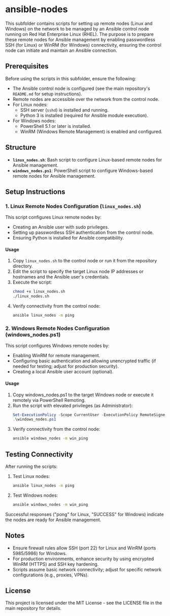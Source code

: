 # ansible-nodes

This subfolder contains scripts for setting up remote nodes (Linux and Windows) on the network to be managed by an Ansible control node running on Red Hat Enterprise Linux (RHEL). The purpose is to prepare these remote nodes for Ansible management by enabling passwordless SSH (for Linux) or WinRM (for Windows) connectivity, ensuring the control node can initiate and maintain an Ansible connection.

## Prerequisites

Before using the scripts in this subfolder, ensure the following:

- The Ansible control node is configured (see the main repository's `README.md` for setup instructions).
- Remote nodes are accessible over the network from the control node.
- For Linux nodes:
  - SSH server (`sshd`) is installed and running.
  - Python 3 is installed (required for Ansible module execution).
- For Windows nodes:
  - PowerShell 5.1 or later is installed.
  - WinRM (Windows Remote Management) is enabled and configured.

## Structure

- **`linux_nodes.sh`**: Bash script to configure Linux-based remote nodes for Ansible management.
- **`windows_nodes.ps1`**: PowerShell script to configure Windows-based remote nodes for Ansible management.

## Setup Instructions

### 1. Linux Remote Nodes Configuration (`linux_nodes.sh`)

This script configures Linux remote nodes by:
- Creating an Ansible user with sudo privileges.
- Setting up passwordless SSH authentication from the control node.
- Ensuring Python is installed for Ansible compatibility.

#### Usage
1. Copy `linux_nodes.sh` to the control node or run it from the repository directory.
2. Edit the script to specify the target Linux node IP addresses or hostnames and the Ansible user's credentials.
3. Execute the script:
   ```bash
   chmod +x linux_nodes.sh
   ./linux_nodes.sh
   ```
4. Verify connectivity from the control node:
    ```bash
    ansible linux_nodes -m ping
    ```

### 2. Windows Remote Nodes Configuration (windows_nodes.ps1)

This script configures Windows remote nodes by:
- Enabling WinRM for remote management.
- Configuring basic authentication and allowing unencrypted traffic (if needed for testing; adjust for production security).
- Creating a local Ansible user account (optional).

#### Usage
1. Copy windows_nodes.ps1 to the target Windows node or execute it remotely via PowerShell Remoting.
2. Run the script with elevated privileges (as Administrator):
   ```powershell
   Set-ExecutionPolicy -Scope CurrentUser -ExecutionPolicy RemoteSigned
   .\windows_nodes.ps1
    ```
3. Verify connectivity from the control node:
   ```bash
   ansible windows_nodes -m win_ping
   ```

## Testing Connectivity
After running the scripts:
1. Test Linux nodes:
   ```bash
   ansible linux_nodes -m ping
   ```
2. Test Windows nodes:
   ```bash
   ansible windows_nodes -m win_ping
   ```
Successful responses ("pong" for Linux, "SUCCESS" for Windows) indicate the nodes are ready for Ansible management.

## Notes

- Ensure firewall rules allow SSH (port 22) for Linux and WinRM (ports 5985/5986) for Windows.
- For production environments, enhance security by using encrypted WinRM (HTTPS) and SSH key hardening.
- Scripts assume basic network connectivity; adjust for specific network configurations (e.g., proxies, VPNs).

## License
This project is licensed under the MIT License - see the LICENSE file in the main repository for details.


